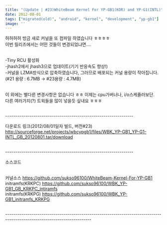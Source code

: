 ```yaml
---
title: "(Update | #23)WhiteBeam Kernel For YP-GB1(KOR) and YP-G1(INTL)"
date: 2012-08-01
tags: ["migrated(old)", "android", "kernel", "development", "yp-gb1"]
image: ''
---
```


허허허허 방금 새로 커널을 또 컴파일 하였습니다 ㅎㅎㅎㅎ<br>
이번 릴리즈에서는 어떤 것들이 변경되었냐면....<br><br>

-Tiny RCU 활성화 <br>
-jhash2에서 jhash3으로 업데이트(기기 반응속도 향상!)<br>
-커널을 LZMA방식으로 압축하였습니다, 그러므로 배포되는 커널 용량이 작아집니다.<br>
(#21 용량 : 6.7MB -> #23용량 : 4.7MB)<br><br>


이 외에는 별다른 변경사항은 없습니다 ㅎㅎ 이제는 cpu가버너나, i/o스케쥴러보단.<br>
다른 여러가지(?) 트윅들을 많이 넣을듯 싶내요 ㅎㅎㅎ<br><br>

----------------------------------------------------------------<br>

다운로드 링크(2012/08/01일자 빌드, 버전#23)<br>
http://sourceforge.net/projects/wbcypgb1/files/WBK_YP-GB1_YP-G1-INTL_GB_20120801.tar/download<br><br>

----------------------------------------------------------------<br>

소스코드<br><br>

커널소스 https://github.com/sukso96100/WhiteBeam-Kernel-For-YP-GB1<br>
initramfs(KRKPC)  https://github.com/sukso96100/WBK_YP-GB1_GB_KRKPC_intiramfs<br>
initramfs(KRKPG) https://github.com/sukso96100/WBK_YP-GB1_initramfs_KRKPG<br><br>

-------------------------------------------------------------------------------------------------------------------------<br><br>